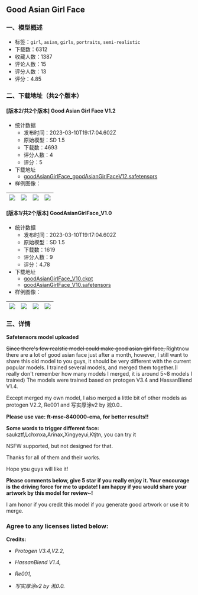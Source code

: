 ## Good Asian Girl Face
### 一、模型概述

- 标签：`girl`, `asian`, `girls`, `portraits`, `semi-realistic`
- 下载数：6312
- 收藏人数：1387
- 评论人数：15
- 评分人数：13
- 评分：4.85

### 二、下载地址（共2个版本）

#### [版本2/共2个版本] Good Asian Girl Face V1.2

- 统计数据
  - 发布时间：2023-03-10T19:17:04.602Z
  - 原始模型：SD 1.5
  - 下载数：4693
  - 评分人数：4
  - 评分：5
- 下载地址
  - [goodAsianGirlFace_goodAsianGirlFaceV12.safetensors](https://civitai.com/api/download/models/17211)
- 样例图像：

| <img src="https://image.civitai.com/xG1nkqKTMzGDvpLrqFT7WA/e1db9049-de42-4f58-8953-a463eb8d6800/width=450/174700.jpeg" /> | <img src="https://image.civitai.com/xG1nkqKTMzGDvpLrqFT7WA/df5c1be8-d584-4899-3108-31a04f0f6b00/width=450/174699.jpeg" /> | <img src="https://image.civitai.com/xG1nkqKTMzGDvpLrqFT7WA/64f67449-d758-4929-1ffd-abfea4df7a00/width=450/174698.jpeg" /> | <img src="https://image.civitai.com/xG1nkqKTMzGDvpLrqFT7WA/439bbfc7-88fc-4822-c47e-bb9669a85c00/width=450/176851.jpeg" /> |
| ---- | ---- | ---- | ---- |

#### [版本1/共2个版本] GoodAsianGirlFace_V1.0

- 统计数据
  - 发布时间：2023-03-10T19:17:04.602Z
  - 原始模型：SD 1.5
  - 下载数：1619
  - 评分人数：9
  - 评分：4.78
- 下载地址
  - [goodAsianGirlFace_V10.ckpt](https://civitai.com/api/download/models/6666?type=Model&format=PickleTensor&size=full&fp=fp16)
  - [goodAsianGirlFace_V10.safetensors](https://civitai.com/api/download/models/6666)
- 样例图像：

| <img src="https://image.civitai.com/xG1nkqKTMzGDvpLrqFT7WA/2b812805-3b78-4ad2-f132-4bbd406e4b00/width=450/60690.jpeg" /> | <img src="https://image.civitai.com/xG1nkqKTMzGDvpLrqFT7WA/6af37f03-286a-43a1-f184-b1960cc66200/width=450/60708.jpeg" /> | <img src="https://image.civitai.com/xG1nkqKTMzGDvpLrqFT7WA/296f2fe3-ac64-4457-b550-94d1655d9000/width=450/60707.jpeg" /> | <img src="https://image.civitai.com/xG1nkqKTMzGDvpLrqFT7WA/dab87653-d0a5-473d-aafb-e983e654d500/width=450/60706.jpeg" /> |
| ---- | ---- | ---- | ---- |


### 三、详情
<p><strong>Safetensors model uploaded</strong></p><p><s>Since there's few realstic model could make good asian girl face, </s>Rightnow there are a lot of good asian face just after a month, however, I still want to share this old model to you guys, it should be very different with the current popular models. I trained several models, and merged them together.(I really don't remember how many models I merged, it is around 5~8 models I trained) The models were trained based on protogen V3.4 and HassanBlend V1.4.</p><p>Except merged my own model, I also merged a little bit of other models as protogen V2.2, Re001 and 写实厚涂v2 by 淞0.0..</p><p></p><p><strong>Please use vae: ft-mse-840000-ema, for better results!!</strong></p><p></p><p><strong>Some words to trigger different face: </strong>saukztf,Lchxnxa,Arinax,Xingyeyui,Ktjtn, you can try it</p><p></p><p>NSFW supported, but not designed for that.</p><p></p><p>Thanks for all of them and their works.</p><p></p><p>Hope you guys will like it!</p><p></p><p><strong>Please comments below, give 5 star if you really enjoy it. Your encourage is the driving force for me to update! I am happy if you would share your artwork by this model for review~!</strong></p><p></p><p>I am honor if you credit this model if you generate good artwork or use it to merge.</p><h3>Agree to any licenses listed below:</h3><p><strong>Credits:</strong></p><ul><li><p><em>Protogen V3.4,V2.2,</em></p></li><li><p><em>HassanBlend V1.4,</em></p></li><li><p><em>Re001,</em></p></li><li><p><em>写实厚涂v2 by 淞0.0.</em></p></li></ul>